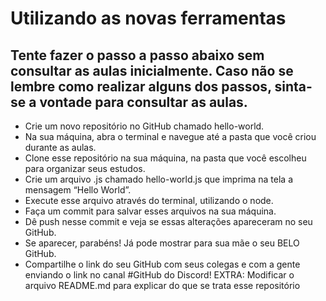 # Utilizando as novas ferramentas
## Tente fazer o passo a passo abaixo sem consultar as aulas inicialmente. Caso não se lembre como realizar alguns dos passos, sinta-se a vontade para consultar as aulas.

* Crie um novo repositório no GitHub chamado hello-world.
* Na sua máquina, abra o terminal e navegue até a pasta que você criou durante as aulas.
* Clone esse repositório na sua máquina, na pasta que você escolheu para organizar seus estudos.
* Crie um arquivo .js chamado hello-world.js que imprima na tela a mensagem “Hello World”.
* Execute esse arquivo através do terminal, utilizando o node.
* Faça um commit para salvar esses arquivos na sua máquina.
* Dê push nesse commit e veja se essas alterações apareceram no seu GitHub.
* Se aparecer, parabéns! Já pode mostrar para sua mãe o seu BELO GitHub.
* Compartilhe o link do seu GitHub com seus colegas e com a gente enviando o link no canal #GitHub do Discord!
EXTRA: Modificar o arquivo README.md para explicar do que se trata esse repositório
